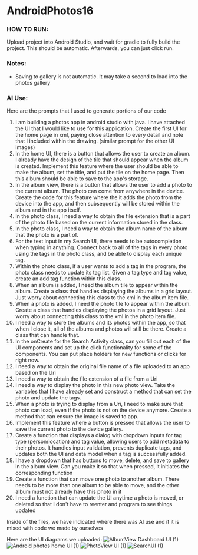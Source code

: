 # AndroidPhotos16

### HOW TO RUN:
Upload project into Android Studio, and wait for gradle to fully build the project. This should be automatic. Afterwards, you can just click run.

### Notes:
- Saving to gallery is not automatic. It may take a second to load into the photos gallery


### AI Use:

Here are the prompts that I used to generate portions of our code

1. I am building a photos app in android studio with java. I have attached the UI that I would like to use for this application. Create the first UI for the home page in xml, paying close attention to every detail and note that I included within the drawing. (similar prompt for the other UI images)
2. In the home UI, there is a button that allows the user to create an album. I already have the design of the tile that should appear when the album is created. Implement this feature where the user should be able to make the album, set the title, and put the tile on the home page. Then this album should be able to save to the app's storage.
3. In the album view, there is a button that allows the user to add a photo to the current album. The photo can come from anywhere in the device. Create the code for this feature where the it adds the photo from the device into the app, and then subsequently will be stored within the album and in the app itself.
4. In the photo class, I need a way to obtain the file extension that is a part of the photo file based on the current information stored in the class.
5. In the photo class, I need a way to obtain the album name of the album that the photo is a part of.
6. For the text input in my Search UI, there needs to be autocompletion when typing in anything. Connect back to all of the tags in every photo using the tags in the photo class, and be able to display each unique tag.
7. Within the photo class, if a user wants to add a tag in the program, the photo class needs to update its tag list. Given a tag type and tag value, create an add tag function within this class.
8. When an album is added, I need the album tile to appear within the album. Create a class that handles displaying the albums in a grid layout. Just worry about connecting this class to the xml in the album item file.
9. When a photo is added, I need the photo tile to appear within the album. Create a class that handles displaying the photos in a grid layout. Just worry about connecting this class to the xml in the photo item file.
10. I need a way to store the albums and its photos within the app, so that when I close it, all of the albums and photos will still be there. Create a class that can handle that.
11. In the onCreate for the Search Activity class, can you fill out each of the UI components and set up the click functionality for some of the components. You can put place holders for new functions or clicks for right now.
12. I need a way to obtain the original file name of a file uploaded to an app based on the Uri
13. I need a way to obtain the file extension of a file from a Uri
14. I need a way to display the photo in this new photo view. Take the variables that I have already set and construct a method that can set the photo and update the tags.
15. When a photo is trying to display from a Uri, I need to make sure that photo can load, even if the photo is not on the device anymore. Create a method that can ensure the image is saved to app.
16. Implement this feature where a button is pressed that allows the user to save the current photo to the device gallery.
17. Create a function that displays a dialog with dropdown inputs for tag type (person/location) and tag value, allowing users to add metadata to their photos. It handles input validation, prevents duplicate tags, and updates both the UI and data model when a tag is successfully added.
18. I have a dropdown that has buttons to move, delete, and save to gallery in the album view. Can you make it so that when pressed, it initiates the corresponding function
19. Create a function that can move one photo to another album. There needs to be more than one album to be able to move, and the other album must not already have this photo in it
20. I need a function that can update the UI anytime a photo is moved, or deleted so that I don't have to reenter and program to see things updated

Inside of the files, we have indicated where there was AI use and if it is mixed with code we made by ourselves

Here are the UI diagrams we uploaded:
![AlbumView Dashboard UI (1)](https://github.com/user-attachments/assets/93aac12b-b9fd-4b6d-a496-7b3dfd5899b1)
![Android photos home UI (1)](https://github.com/user-attachments/assets/101a70e1-8880-4dbc-ac38-8aab28303c78)
![PhotoView UI (1)](https://github.com/user-attachments/assets/5a8c706b-05e0-4778-9752-29e6af97d2f5)
![SearchUI (1)](https://github.com/user-attachments/assets/b14c7148-6a2f-4aa9-9deb-04c8979bbce0)



